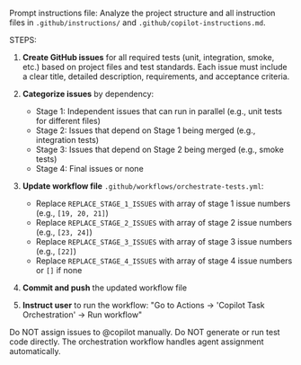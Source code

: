 Prompt instructions file:
Analyze the project structure and all instruction files in `.github/instructions/` and `.github/copilot-instructions.md`. 

STEPS:
1. **Create GitHub issues** for all required tests (unit, integration, smoke, etc.) based on project files and test standards. Each issue must include a clear title, detailed description, requirements, and acceptance criteria.

2. **Categorize issues** by dependency:
   - Stage 1: Independent issues that can run in parallel (e.g., unit tests for different files)
   - Stage 2: Issues that depend on Stage 1 being merged (e.g., integration tests)
   - Stage 3: Issues that depend on Stage 2 being merged (e.g., smoke tests)
   - Stage 4: Final issues or none

3. **Update workflow file** `.github/workflows/orchestrate-tests.yml`:
   - Replace `REPLACE_STAGE_1_ISSUES` with array of stage 1 issue numbers (e.g., `[19, 20, 21]`)
   - Replace `REPLACE_STAGE_2_ISSUES` with array of stage 2 issue numbers (e.g., `[23, 24]`)
   - Replace `REPLACE_STAGE_3_ISSUES` with array of stage 3 issue numbers (e.g., `[22]`)
   - Replace `REPLACE_STAGE_4_ISSUES` with array of stage 4 issue numbers or `[]` if none

4. **Commit and push** the updated workflow file

5. **Instruct user** to run the workflow: "Go to Actions → 'Copilot Task Orchestration' → Run workflow"

Do NOT assign issues to @copilot manually. Do NOT generate or run test code directly. The orchestration workflow handles agent assignment automatically.